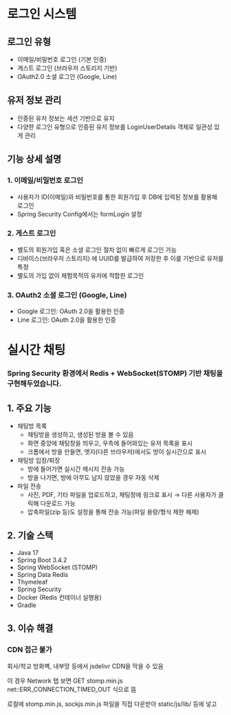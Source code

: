 # 로그인 시스템
## 로그인 유형
- 이메일/비밀번호 로그인 (기본 인증)
- 게스트 로그인 (브라우저 스토리지 기반)
- OAuth2.0 소셜 로그인 (Google, Line)
## 유저 정보 관리
- 인증된 유저 정보는 세션 기반으로 유지
- 다양햔 로그인 유형으로 인증된 유저 정보를 LoginUserDetails 객체로 일관성 있게 관리
## 기능 상세 설명
### 1. 이메일/비밀번호 로그인
- 사용자가 ID(이메일)와 비밀번호를 통한 회원가입 후 DB에 입력된 정보를 활용해 로그인
- Spring Security Config에서는 formLogin 설정
### 2. 게스트 로그인
- 별도의 회원가입 혹은 소셜 로그인 절차 없이 빠르게 로그인 가능
- 디바이스(브라우저 스토리지) 에 UUID를 발급하여 저장한 후 이를 기반으로 유저를 특정
- 별도의 가입 없이 체험목적의 유저에 적합한 로그인
### 3. OAuth2 소셜 로그인 (Google, Line)
- Google 로그인: OAuth 2.0을 활용한 인증
- Line 로그인: OAuth 2.0을 활용한 인증

# 실시간 채팅
### Spring Security 환경에서 Redis + WebSocket(STOMP) 기반 채팅을 구현해두었습니다.

## 1. 주요 기능
- 채팅방 목록
  - 채팅방을 생성하고, 생성된 방을 볼 수 있음
  - 화면 중앙에 채팅창을 띄우고, 우측에 들어와있는 유저 목록을 표시
  - 크롬에서 방을 만들면, 엣지(다른 브라우저)에서도 방이 실시간으로 표시
- 채팅방 입장/퇴장
  - 방에 들어가면 실시간 메시지 전송 가능
  - 방을  나가면, 방에 아무도 남지 않았을 경우 자동 삭제
- 파일 전송
  - 사진, PDF, 기타 파일을 업로드하고, 채팅창에 링크로 표시 → 다른 사용자가 클릭해 다운로드 가능
  - 압축파일(zip 등)도 설정을 통해 전송 가능(파일 용량/형식 제한 해제)

## 2. 기술 스택
- Java 17
- Spring Boot 3.4.2
- Spring WebSocket (STOMP)
- Spring Data Redis
- Thymeleaf
- Spring Security
- Docker (Redis 컨테이너 실행용)
- Gradle

## 3. 이슈 해결
### CDN 접근 불가
회사/학교 방화벽, 내부망 등에서 jsdelivr CDN을 막을 수 있음

이 경우 Network 탭 보면 GET stomp.min.js net::ERR_CONNECTION_TIMED_OUT 식으로 뜸

로컬에 stomp.min.js, sockjs.min.js 파일을 직접 다운받아 static/js/lib/ 등에 넣고 <script src="/js/lib/stomp.min.js"> 식으로 로드해야 함

- 1.1 SockJS

  - GitHub 저장소에서 직접 다운로드

    SockJS GitHub: https://github.com/sockjs/sockjs-client
  
    Releases 탭에서 .min.js 파일을 다운받아도 되고, /dist 폴더에서 sockjs.min.js를 찾아 받을 수 있습니다.
  
  - CDN 주소에서 직접 다운로드

    브라우저로 https://cdn.jsdelivr.net/npm/sockjs-client@1/dist/sockjs.min.js 열기
  
    내용이 뜨면, 마우스 우클릭 → 다른 이름으로 저장 (Windows 기준)
  
    저장 시 이름을 sockjs.min.js 로 설정

- 1.2 StompJS

  - GitHub 저장소에서 직접 다운로드

    stompjs GitHub: https://github.com/stomp-js/stomp-websocket

  - CDN 주소에서 직접 다운로드

    예: https://cdn.jsdelivr.net/npm/stompjs@2.3.3/dist/stomp.min.js

    같은 방식으로 내용이 뜨면 우클릭 → “다른 이름으로 저장”

    저장 시 stomp.min.js 로 이름 지정


